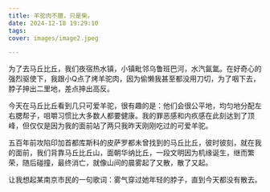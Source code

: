 ```yaml
---
title: 羊驼肉不膻，只是柴。
date: 2024-12-18 19:29:10
tags:
cover: images/image2.jpeg

---
```

为了去马丘比丘，我们夜宿热水镇，小镇毗邻乌鲁班巴河，水汽氤氲。在好奇心的强烈驱使下，我跟小Q点了烤羊驼肉，因为偷懒我甚至都没用刀切，为了咽下去，脖子抻出二里地，差点抻出高反。
	
今天在马丘比丘看到几只可爱羊驼，很有趣的是：他们会很公平地，均匀地分配左右腮帮子，咀嚼习惯比大多数人都要健康。我的罪恶感和内疚感在此刻达到了顶峰，但仅仅是因为我的面前站了两只我昨天刚刚吃过的可爱羊驼。
	
五百年前攻陷印加首都库斯科的皮萨罗都未曾找到的马丘比丘，彼时彼刻，就在我的面前，我们背靠马丘比丘山，面朝华纳比丘，一段文明因为机缘诞生，继而繁荣，随后碰撞，最终消亡，就像山间的晨雾起了又散，散了又起。
	
让我想起某南京市民的一句歌词：雾气穿过她年轻的脖子，直到今天都没有散去。